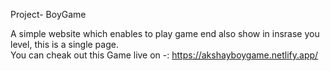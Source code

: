 Project- BoyGame

A simple website which enables to play game end also show in insrase you level, this is a single page.                                                  
You can cheak out this Game live on -: https://akshayboygame.netlify.app/
